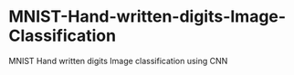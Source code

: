 # MNIST-Hand-written-digits-Image-Classification
MNIST Hand written digits Image classification using CNN
